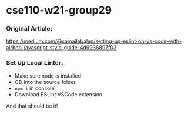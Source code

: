# cse110-w21-group29

### Original Article:
https://medium.com/@samailabalap/setting-up-eslint-on-vs-code-with-airbnb-javascript-style-guide-4d9936897f03

### Set Up Local Linter:
- Make sure node is installed
- CD into the source folder
- `npm i` in console
- Download ESLint VSCode extension

And that should be it!